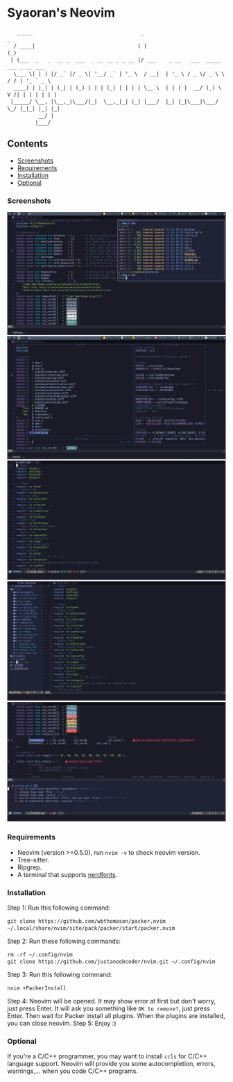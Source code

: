 
# Syaoran's Neovim

```
   _____                                   _                              _           
  / ____|                                 ( )                            (_)          
 | (___  _   _  __ _  ___  _ __ __ _ _ __ |/ ___    _ __   ___  _____   ___ _ __ ___  
  \___ \| | | |/ _` |/ _ \| '__/ _` | '_ \  / __|  | '_ \ / _ \/ _ \ \ / / | '_ ` _ \ 
  ____) | |_| | (_| | (_) | | | (_| | | | | \__ \  | | | |  __/ (_) \ V /| | | | | | |
 |_____/ \__, |\__,_|\___/|_|  \__,_|_| |_| |___/  |_| |_|\___|\___/ \_/ |_|_| |_| |_|
          __/ |                                                                       
         |___/                                                                        
```

## Contents

- [Screenshots](#screenshots)
- [Requirements](#requirements)
- [Installation](#installation)
- [Optional](#optinal)

### Screenshots

![Pic1](https://raw.githubusercontent.com/justanoobcoder/files/master/nvim/images/pic1.png)
![Pic2](https://raw.githubusercontent.com/justanoobcoder/files/master/nvim/images/pic2.png)
![Pic3](https://raw.githubusercontent.com/justanoobcoder/files/master/nvim/images/pic3.png)
![Pic3](https://raw.githubusercontent.com/justanoobcoder/files/master/nvim/images/pic4.png)
![Pic3](https://raw.githubusercontent.com/justanoobcoder/files/master/nvim/images/pic5.png)

### Requirements

- Neovim (version >=0.5.0), run `nvim -v` to check neovim version.
- Tree-sitter.
- Ripgrep.
- A terminal that supports [nerdfonts](https://github.com/ryanoasis/nerd-fonts).

### Installation

Step 1: Run this following command:
```
git clone https://github.com/wbthomason/packer.nvim ~/.local/share/nvim/site/pack/packer/start/packer.nvim
```
Step 2: Run these following commands:
```
rm -rf ~/.config/nvim
git clone https://github.com/justanoobcoder/nvim.git ~/.config/nvim
```
Step 3: Run this following command:
```
nvim +PackerInstall
```
Step 4: Neovim will be opened. It may show error at first but don't worry, just press Enter. It will ask you something like `OK to remove?`, just press Enter. Then wait for Packer install all plugins. When the plugins are installed, you can close neovim.
Step 5: Enjoy :)

### Optional

If you're a C/C++ programmer, you may want to install `ccls` for C/C++ language support. Neovim will provide you some autocompletion, errors, warnings,... when you code C/C++ programs.
